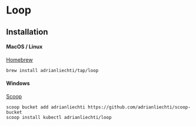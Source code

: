 # Loop

## Installation

#### MacOS / Linux

[Homebrew](https://brew.sh)

```
brew install adrianliechti/tap/loop
```

#### Windows

[Scoop](https://scoop.sh)

```shell
scoop bucket add adrianliechti https://github.com/adrianliechti/scoop-bucket
scoop install kubectl adrianliechti/loop
```